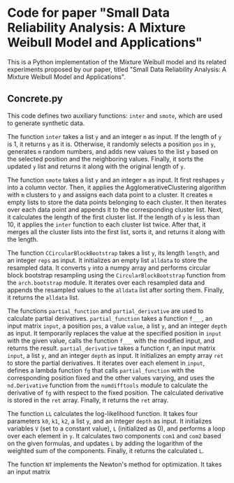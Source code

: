 # Code for paper "Small Data Reliability Analysis: A Mixture Weibull Model and Applications"
This is a Python implementation of the Mixture Weibull model and its related experiments proposed by our paper, titled "Small Data Reliability Analysis: A Mixture Weibull Model and Applications".

## Concrete.py
This code defines two auxiliary functions: `inter` and `smote`, which are used to generate synthetic data.

The function `inter` takes a list `y` and an integer `m` as input. If the length of `y` is 1, it returns `y` as it is. Otherwise, it randomly selects a position `pos` in `y`, generates `m` random numbers, and adds new values to the list `y` based on the selected position and the neighboring values. Finally, it sorts the updated `y` list and returns it along with the original length of `y`.

The function `smote` takes a list `y` and an integer `m` as input. It first reshapes `y` into a column vector. Then, it applies the AgglomerativeClustering algorithm with `m` clusters to `y` and assigns each data point to a cluster. It creates `m` empty lists to store the data points belonging to each cluster. It then iterates over each data point and appends it to the corresponding cluster list. Next, it calculates the length of the first cluster list. If the length of `y` is less than 10, it applies the `inter` function to each cluster list twice. After that, it merges all the cluster lists into the first list, sorts it, and returns it along with the length.

The function `CCircularBlockBootstrap` takes a list `y`, its length `length`, and an integer `reps` as input. It initializes an empty list `alldata` to store the resampled data. It converts `y` into a numpy array and performs circular block bootstrap resampling using the `CircularBlockBootstrap` function from the `arch.bootstrap` module. It iterates over each resampled data and appends the resampled values to the `alldata` list after sorting them. Finally, it returns the `alldata` list.

The functions `partial_function` and `partial_derivative` are used to calculate partial derivatives. `partial_function` takes a function `f___`, an input matrix `input`, a position `pos`, a value `value`, a list `y`, and an integer `depth` as input. It temporarily replaces the value at the specified position in `input` with the given value, calls the function `f___` with the modified input, and returns the result. `partial_derivative` takes a function `f`, an input matrix `input`, a list `y`, and an integer `depth` as input. It initializes an empty array `ret` to store the partial derivatives. It iterates over each element in `input`, defines a lambda function `fg` that calls `partial_function` with the corresponding position fixed and the other values varying, and uses the `nd.Derivative` function from the `numdifftools` module to calculate the derivative of `fg` with respect to the fixed position. The calculated derivative is stored in the `ret` array. Finally, it returns the `ret` array.

The function `LL` calculates the log-likelihood function. It takes four parameters `k0`, `k1`, `k2`, a list `y`, and an integer `depth` as input. It initializes variables `V` (set to a constant value), `L` (initialized as 0), and performs a loop over each element in `y`. It calculates two components `com1` and `com2` based on the given formulas, and updates `L` by adding the logarithm of the weighted sum of the components. Finally, it returns the calculated `L`.

The function `NT` implements the Newton's method for optimization. It takes an input matrix
